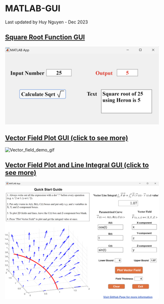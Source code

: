 # MATLAB-GUI

Last updated by Huy Nguyen - Dec 2023 

## [Square Root Function GUI](./square_root_function/)

<img src="square_root_function/demo/sqrt_demo_1.png" width="800"/>

## [Vector Field Plot GUI (click to see more)](./vector_field_plot/)

![Vector_field_demo_gif](https://github.com/Ai4Math/MATLAB-GUI/assets/114793725/1a664f2f-7337-4585-86d0-f0de98aaad34)

## [Vector Field Plot and Line Integral GUI (click to see more)](./line_integral/)

<img src="line_integral/demo/vector_field_line_integral_3d.png" width="800"/>

